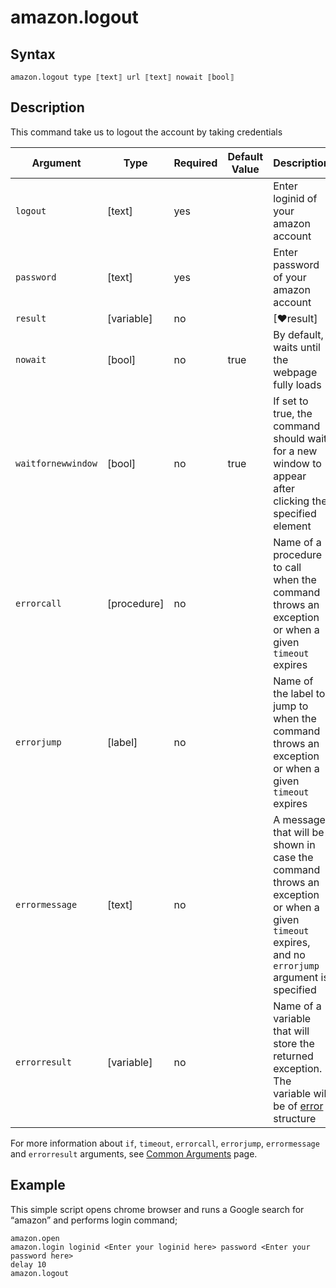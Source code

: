 # amazon.logout

## Syntax

```G1ANT
amazon.logout type ⟦text⟧ url ⟦text⟧ nowait ⟦bool⟧
```

## Description


This command take us to logout the account by taking credentials

| Argument        | Type | Required | Default Value | Description |
| --------        | ---- | -------- | ------------- | ----------- |
| `logout`       | [text] |yes           |         |Enter loginid of your amazon account |
| `password`      | [text] |yes           |         |Enter password of your amazon account |
| `result`        | [variable]  |no       |         |[♥result] |Name of a variable where the command's result will be stored |
| `nowait`        | [bool] | no           |true     | By default, waits until the webpage fully loads |
| `waitfornewwindow` | [bool]  | no       | true | If set to true, the command should wait for a new window to appear after clicking the specified element || `timeout`       | [timespan  | no                 | [♥timeoutcommand]| Specifies time in milliseconds for G1ANT.Robot to wait for the command to be executed |
| `errorcall`     | [procedure]| no       |         | Name of a procedure to call when the command throws an exception or when a given `timeout` expires |
| `errorjump`     | [label]    | no       |         | Name of the label to jump to when the command throws an exception or when a given `timeout` expires |
| `errormessage`  | [text]     | no       |         | A message that will be shown in case the command throws an exception or when a given `timeout` expires, and no `errorjump` argument is specified |
| `errorresult`   | [variable] | no       |         | Name of a variable that will store the returned exception. The variable will be of [error](https://manual.g1ant.com/link/G1ANT.Language/G1ANT.Language/Structures/ErrorStructure.md) structure  |

For more information about `if`, `timeout`, `errorcall`, `errorjump`, `errormessage` and `errorresult` arguments, see [Common Arguments](https://manual.g1ant.com/link/G1ANT.Manual/appendices/common-arguments.md) page.

## Example

This simple script opens chrome browser and runs a Google search for “amazon” and performs login command;

```G1ANT
amazon.open 
amazon.login loginid <Enter your loginid here> password <Enter your password here>
delay 10
amazon.logout
```

